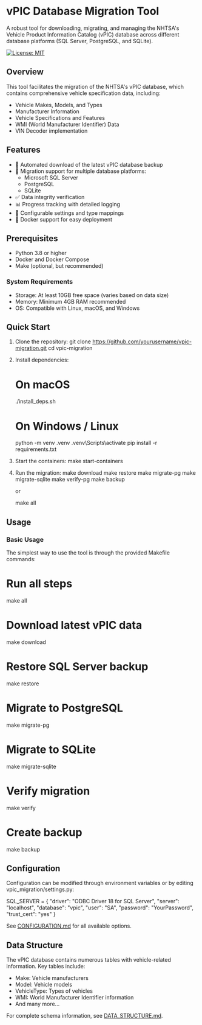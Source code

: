 # vPIC Database Migration Tool

A robust tool for downloading, migrating, and managing the NHTSA's Vehicle Product Information Catalog (vPIC) database across different database platforms (SQL Server, PostgreSQL, and SQLite).

[![License: MIT](https://img.shields.io/badge/License-MIT-yellow.svg)](https://opensource.org/licenses/MIT)

## Overview

This tool facilitates the migration of the NHTSA's vPIC database, which contains comprehensive vehicle specification data, including:
- Vehicle Makes, Models, and Types
- Manufacturer Information
- Vehicle Specifications and Features
- WMI (World Manufacturer Identifier) Data
- VIN Decoder implementation

## Features

- 🚀 Automated download of the latest vPIC database backup
- 🔄 Migration support for multiple database platforms:
  - Microsoft SQL Server
  - PostgreSQL
  - SQLite
- ✅ Data integrity verification
- 📊 Progress tracking with detailed logging
- 🔧 Configurable settings and type mappings
- 🐳 Docker support for easy deployment

## Prerequisites

- Python 3.8 or higher
- Docker and Docker Compose
- Make (optional, but recommended)

### System Requirements

- Storage: At least 10GB free space (varies based on data size)
- Memory: Minimum 4GB RAM recommended
- OS: Compatible with Linux, macOS, and Windows

## Quick Start

1. Clone the repository:
   git clone https://github.com/yourusername/vpic-migration.git
   cd vpic-migration

2. Install dependencies:
   # On macOS
   ./install_deps.sh

   # On Windows / Linux
   python -m venv .venv
   .venv\Scripts\activate
   pip install -r requirements.txt

3. Start the containers:
   make start-containers

4. Run the migration:
   make download
   make restore
   make migrate-pg
   make migrate-sqlite
   make verify-pg
   make backup

   or

   make all

## Usage

### Basic Usage

The simplest way to use the tool is through the provided Makefile commands:

# Run all steps
make all

# Download latest vPIC data
make download

# Restore SQL Server backup
make restore

# Migrate to PostgreSQL
make migrate-pg

# Migrate to SQLite
make migrate-sqlite

# Verify migration
make verify

# Create backup
make backup

## Configuration

Configuration can be modified through environment variables or by editing vpic_migration/settings.py:

SQL_SERVER = {
    "driver": "ODBC Driver 18 for SQL Server",
    "server": "localhost",
    "database": "vpic",
    "user": "SA",
    "password": "YourPassword",
    "trust_cert": "yes"
}

See [CONFIGURATION.md](docs/CONFIGURATION.md) for all available options.

## Data Structure

The vPIC database contains numerous tables with vehicle-related information. Key tables include:

- Make: Vehicle manufacturers
- Model: Vehicle models
- VehicleType: Types of vehicles
- WMI: World Manufacturer Identifier information
- And many more...

For complete schema information, see [DATA_STRUCTURE.md](docs/DATA_STRUCTURE.md).
